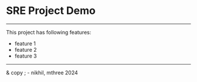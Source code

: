 # SRE Project Demo
---
This project has following features:
- feature 1
- feature 2
- feature 3
---
& copy ; - nikhil, mthree 2024

